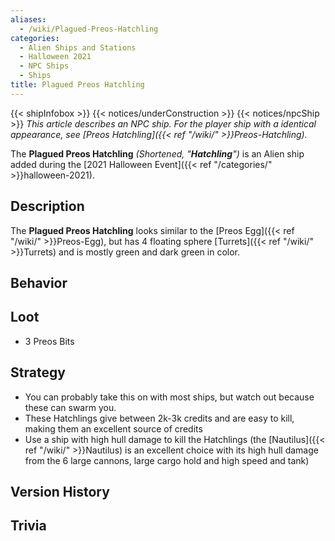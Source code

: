 ```yaml
---
aliases:
  - /wiki/Plagued-Preos-Hatchling
categories:
  - Alien Ships and Stations
  - Halloween 2021
  - NPC Ships
  - Ships
title: Plagued Preos Hatchling
---
```


{{< shipInfobox >}} {{< notices/underConstruction >}} {{< notices/npcShip >}} _This article describes an NPC ship. For the player ship with a identical appearance, see [Preos Hatchling]({{< ref "/wiki/" >}}Preos-Hatchling)._

The **Plagued Preos Hatchling** _(Shortened, "**Hatchling**")_ is an Alien ship added during the [2021 Halloween Event]({{< ref "/categories/" >}}halloween-2021).

## Description

The **Plagued Preos Hatchling** looks similar to the [Preos Egg]({{< ref "/wiki/" >}}Preos-Egg), but has 4 floating sphere [Turrets]({{< ref "/wiki/" >}}Turrets) and is mostly green and dark green in color.

## Behavior

## Loot

- 3 Preos Bits

## Strategy

- You can probably take this on with most ships, but watch out because these can swarm you.
- These Hatchlings give between 2k-3k credits and are easy to kill, making them an excellent source of credits
- Use a ship with high hull damage to kill the Hatchlings (the [Nautilus]({{< ref "/wiki/" >}}Nautilus) is an excellent choice with its high hull damage from the 6 large cannons, large cargo hold and high speed and tank)

## Version History

## Trivia
